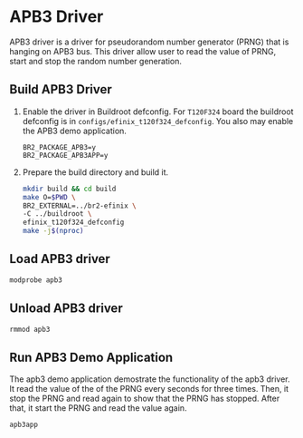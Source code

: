 # APB3 Driver

APB3 driver is a driver for pseudorandom number generator (PRNG) that is hanging on APB3 bus. This driver allow user to read the value of PRNG, start and stop the random number generation.

## Build APB3 Driver

1. Enable the driver in Buildroot defconfig. For `T120F324` board the buildroot defconfig is in `configs/efinix_t120f324_defconfig`. You also may enable the APB3 demo application.
   
   ```
   BR2_PACKAGE_APB3=y
   BR2_PACKAGE_APB3APP=y
   ```

2. Prepare the build directory and build it.
   
   ```bash
   mkdir build && cd build
   make O=$PWD \
   BR2_EXTERNAL=../br2-efinix \
   -C ../buildroot \
   efinix_t120f324_defconfig
   make -j$(nproc)
   ```

## Load APB3 driver

```bash
modprobe apb3
```

## Unload APB3 driver

```bash
rmmod apb3
```

## Run APB3 Demo Application

The apb3 demo application demostrate the functionality of the apb3 driver. It read the value of the of the PRNG every seconds for three times. Then, it stop the PRNG and read again to show that the PRNG has stopped. After that, it start the PRNG and read the value again.

```bash
apb3app
```
